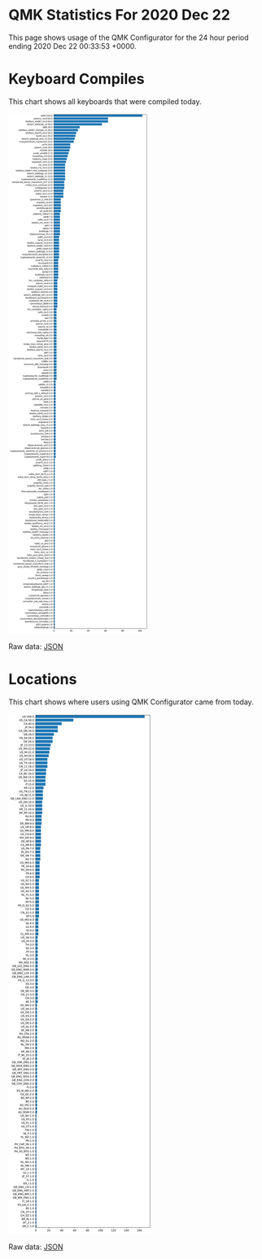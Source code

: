 # QMK Statistics For 2020 Dec 22

This page shows usage of the QMK Configurator for the 24 hour period ending 2020 Dec 22 00:33:53 +0000.

# Keyboard Compiles

This chart shows all keyboards that were compiled today.

<img src="reports/20201222/keyboards.svg">

Raw data: [JSON](reports/20201222/keyboards.json ':ignore')

# Locations

This chart shows where users using QMK Configurator came from today.

<img src="reports/20201222/locations.svg">

Raw data: [JSON](reports/20201222/locations.json ':ignore')
    